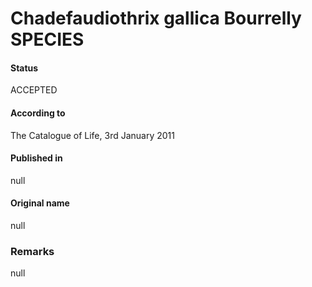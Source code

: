# Chadefaudiothrix gallica Bourrelly SPECIES

#### Status
ACCEPTED

#### According to
The Catalogue of Life, 3rd January 2011

#### Published in
null

#### Original name
null

### Remarks
null